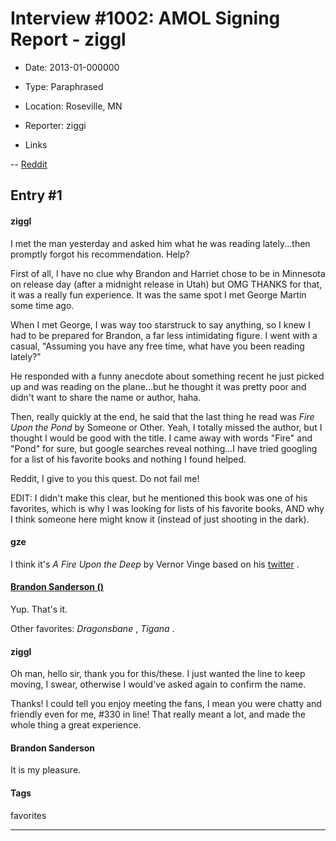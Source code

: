 # Interview #1002: AMOL Signing Report - ziggl

- Date: 2013-01-000000

- Type: Paraphrased

- Location: Roseville, MN

- Reporter: ziggi

- Links

-- [Reddit](http://www.reddit.com/r/brandonsanderson/comments/169q9q/i_met_the_man_yesterday_and_asked_him_what_he_was/?sort=new)


## Entry #1

#### ziggl

I met the man yesterday and asked him what he was reading lately...then promptly forgot his recommendation. Help?

First of all, I have no clue why Brandon and Harriet chose to be in Minnesota on release day (after a midnight release in Utah) but OMG THANKS for that, it was a really fun experience. It was the same spot I met George Martin some time ago.

When I met George, I was way too starstruck to say anything, so I knew I had to be prepared for Brandon, a far less intimidating figure. I went with a casual, "Assuming you have any free time, what have you been reading lately?"

He responded with a funny anecdote about something recent he just picked up and was reading on the plane...but he thought it was pretty poor and didn't want to share the name or author, haha.

Then, really quickly at the end, he said that the last thing he read was
*Fire Upon the Pond*
by Someone or Other. Yeah, I totally missed the author, but I thought I would be good with the title. I came away with words "Fire" and "Pond" for sure, but google searches reveal nothing...I have tried googling for a list of his favorite books and nothing I found helped.

Reddit, I give to you this quest. Do not fail me!

EDIT: I didn't make this clear, but he mentioned this book was one of his favorites, which is why I was looking for lists of his favorite books, AND why I think someone here might know it (instead of just shooting in the dark).

#### gze

I think it's
*A Fire Upon the Deep*
by Vernor Vinge based on his
[twitter](http://twitter.com/BrandSanderson/status/22432518334578688)
.

#### [Brandon Sanderson ()](http://www.reddit.com/r/brandonsanderson/comments/169q9q/i_met_the_man_yesterday_and_asked_him_what_he_was/c7ucipx)

Yup. That's it.

Other favorites:
*Dragonsbane*
,
*Tigana*
.

#### ziggl

Oh man, hello sir, thank you for this/these. I just wanted the line to keep moving, I swear, otherwise I would've asked again to confirm the name.

Thanks! I could tell you enjoy meeting the fans, I mean you were chatty and friendly even for me, #330 in line! That really meant a lot, and made the whole thing a great experience.

#### Brandon Sanderson

It is my pleasure.

#### Tags

favorites


---

